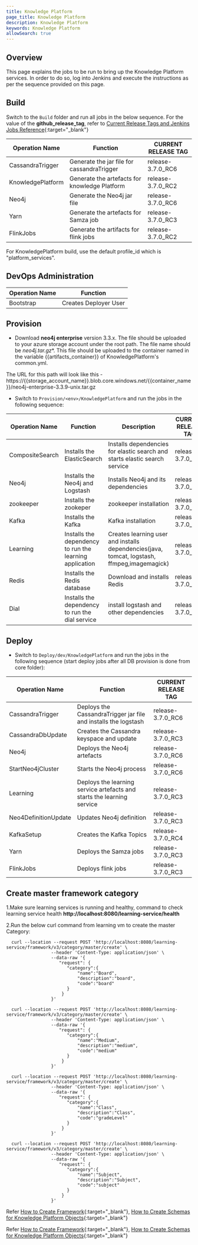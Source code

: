 ```yaml
---
title: Knowledge Platform
page_title: Knowledge Platform
description: Knowledge Platform
keywords: Knowledge Platform
allowSearch: true
--- 
```


## Overview
This page explains the jobs to be run to bring up the Knowledge Platform services. In order to do so, log into Jenkins and execute the instructions as per the sequence provided on this page.

## Build

Switch to the `Build` folder and run all jobs in the below sequence. For the value of the **github_release_tag**, refer to [Current Release Tags and Jenkins Jobs Reference](developer-docs/server-installation/current_release_tags_n_jenkins_jobs){:target="_blank"}

|Operation Name    | Function              | CURRENT RELEASE TAG |
| --------------   | --------------------- | -------------------
| CassandraTrigger | Generate the jar file for cassandraTrigger | release-3.7.0_RC6
| KnowledgePlatform| Generate the artefacts for knowledge Platform | ​release-3.7.0_RC2
| Neo4j            | Generate the Neo4j jar file| release-3.7.0_RC6
| Yarn             | Generate the artefacts for Samza job | ​release-3.7.0_RC3
| FlinkJobs        | Generate the artifacts for flink jobs   | release-3.7.0_RC2




For KnowledgePlatform build, use the default profile_id which is "platform_services".

## DevOps Administration

| Operation Name | Function              |
| -------------- | --------------------- |
| Bootstrap      | Creates Deployer User |

## Provision

*   Download **neo4j enterprise** version 3.3.x. The file should be uploaded to your azure storage account under the root path. The file name should be **neo4j*.tar.gz**. This file should be uploaded to the container named in the variable {{artifacts_container}} of KnowledgePlatform's common.yml.

The URL for this path will look like this - https://{{storage_account_name}}.blob.core.windows.net/{{container_name}}/neo4j-enterprise-3.3.9-unix.tar.gz

*   Switch to `Provision/<env>/KnowledgePlatform` and run the jobs in the following sequence:   
    
| Operation Name | Function              | Description | CURRENT RELEASE TAG |
| -------------- | --------------------- |-------------|  -----------------
| CompositeSearch| Installs the ElasticSearch | Installs dependencies for elastic search and starts elastic search service | release-3.7.0_RC6
| Neo4j          | Installs the Neo4j and Logstash | Installs Neo4j and its dependencies | release-3.7.0_RC6|
|zookeeper          | Installs the zookeper | zookeeper installation | release-3.7.0_RC6
| Kafka          | Installs the Kafka | Kafka installation | release-3.7.0_RC6
| Learning       | Installs the dependency to run the learning application | Creates learning user and installs dependencies(java, tomcat, logstash, ffmpeg,imagemagick) |release-3.7.0_RC6
| Redis          | Installs the Redis database | Download and installs Redis | release-3.7.0_RC6
| Dial           | Installs the dependency to run the dial service | install logstash and other dependencies | release-3.7.0_RC6

## Deploy

*   Switch to `Deploy/dev/KnowledgePlatform` and run the jobs in the following sequence (start deploy jobs after all DB provision is done from core folder):
 
| Operation Name      | Function              | CURRENT RELEASE TAG |
| --------------      | --------------------- | -------------------
| CassandraTrigger    | Deploys the CassandraTrigger jar file and installs the logstash | release-3.7.0_RC6
| CassandraDbUpdate   | Creates the Cassandra keyspace and update| release-3.7.0_RC3  
| Neo4j               | Deploys the Neo4j artefacts | release-3.7.0_RC6
| StartNeo4jCluster   | Starts the Neo4j process| release-3.7.0_RC6
| Learning            | Deploys the learning service artefacts and starts the learning service | release-3.7.0_RC3
| Neo4DefinitionUpdate| Updates Neo4j definition | release-3.7.0_RC3
| KafkaSetup          | Creates the Kafka Topics| release-3.7.0_RC4
| Yarn                | Deploys the Samza jobs | release-3.7.0_RC3
| FlinkJobs           | Deploys flink jobs | release-3.7.0_RC3


## Create master framework category
        
1.Make sure learning services is running and healthy, command to check learning service health **http://localhost:8080/learning-service/health**

2.Run the below curl command from learning vm to create the master Category:

 ```
   curl --location --request POST 'http://localhost:8080/learning-service/framework/v3/category/master/create' \
                  --header 'Content-Type: application/json' \
                  --data-raw '{
                     "request": {
                        "category":{
                            "name":"Board",
                            "description":"board",
                            "code":"board"
                        }
                      }
                  }'

 ```   

 ```
   curl --location --request POST 'http://localhost:8080/learning-service/framework/v3/category/master/create' \
                  --header 'Content-Type: application/json' \
                  --data-raw '{
                     "request": {
                        "category":{
                            "name":"Medium",
                            "description":"medium",
                            "code":"medium"
                        }
                      }
                  }'

 ```


 ```
   curl --location --request POST 'http://localhost:8080/learning-service/framework/v3/category/master/create' \
                  --header 'Content-Type: application/json' \
                  --data-raw '{
                     "request": {
                        "category":{
                            "name":"Class",
                            "description":"Class",
                            "code":"gradeLevel"
                        }
                      }
                  }'

 ```


 ```
   curl --location --request POST 'http://localhost:8080/learning-service/framework/v3/category/master/create' \
                  --header 'Content-Type: application/json' \
                  --data-raw '{
                     "request": {
                        "category":{
                            "name":"Subject",
                            "description":"Subject",
                            "code":"subject"
                        }
                      }
                  }'

 ```

Refer [How to Create Framework](developer-docs/how-to-guide/how_to_create_framework_in_sunbird){:target="_blank"}, [How to Create Schemas for Knowledge Platform Objects](developer-docs/server-installation/knowledge-platform-object-schema){:target="_blank"}


Refer [How to Create Framework](developer-docs/how-to-guide/how_to_create_framework_in_sunbird){:target="_blank"}, [How to Create Schemas for Knowledge Platform Objects](developer-docs/server-installation/knowledge-platform-object-schema){:target="_blank"}
